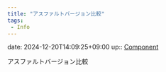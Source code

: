 ```yaml
---
title: "アスファルトバージョン比較"
tags:
 - Info
---
```


date: 2024-12-20T14:09:25+09:00
up:: [Component](../Bar/Novel/Chaos/Component.md)

アスファルトバージョン比較